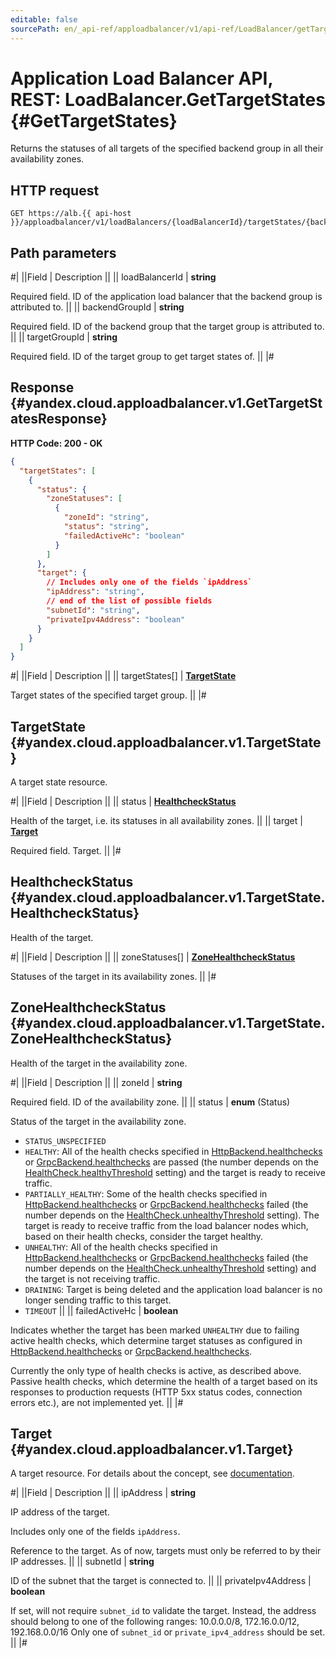 ```yaml
---
editable: false
sourcePath: en/_api-ref/apploadbalancer/v1/api-ref/LoadBalancer/getTargetStates.md
---
```


# Application Load Balancer API, REST: LoadBalancer.GetTargetStates {#GetTargetStates}

Returns the statuses of all targets of the specified backend group in all their availability zones.

## HTTP request

```
GET https://alb.{{ api-host }}/apploadbalancer/v1/loadBalancers/{loadBalancerId}/targetStates/{backendGroupId}/{targetGroupId}
```

## Path parameters

#|
||Field | Description ||
|| loadBalancerId | **string**

Required field. ID of the application load balancer that the backend group is attributed to. ||
|| backendGroupId | **string**

Required field. ID of the backend group that the target group is attributed to. ||
|| targetGroupId | **string**

Required field. ID of the target group to get target states of. ||
|#

## Response {#yandex.cloud.apploadbalancer.v1.GetTargetStatesResponse}

**HTTP Code: 200 - OK**

```json
{
  "targetStates": [
    {
      "status": {
        "zoneStatuses": [
          {
            "zoneId": "string",
            "status": "string",
            "failedActiveHc": "boolean"
          }
        ]
      },
      "target": {
        // Includes only one of the fields `ipAddress`
        "ipAddress": "string",
        // end of the list of possible fields
        "subnetId": "string",
        "privateIpv4Address": "boolean"
      }
    }
  ]
}
```

#|
||Field | Description ||
|| targetStates[] | **[TargetState](#yandex.cloud.apploadbalancer.v1.TargetState)**

Target states of the specified target group. ||
|#

## TargetState {#yandex.cloud.apploadbalancer.v1.TargetState}

A target state resource.

#|
||Field | Description ||
|| status | **[HealthcheckStatus](#yandex.cloud.apploadbalancer.v1.TargetState.HealthcheckStatus)**

Health of the target, i.e. its statuses in all availability zones. ||
|| target | **[Target](#yandex.cloud.apploadbalancer.v1.Target)**

Required field. Target. ||
|#

## HealthcheckStatus {#yandex.cloud.apploadbalancer.v1.TargetState.HealthcheckStatus}

Health of the target.

#|
||Field | Description ||
|| zoneStatuses[] | **[ZoneHealthcheckStatus](#yandex.cloud.apploadbalancer.v1.TargetState.ZoneHealthcheckStatus)**

Statuses of the target in its availability zones. ||
|#

## ZoneHealthcheckStatus {#yandex.cloud.apploadbalancer.v1.TargetState.ZoneHealthcheckStatus}

Health of the target in the availability zone.

#|
||Field | Description ||
|| zoneId | **string**

Required field. ID of the availability zone. ||
|| status | **enum** (Status)

Status of the target in the availability zone.

- `STATUS_UNSPECIFIED`
- `HEALTHY`: All of the health checks specified in [HttpBackend.healthchecks](/docs/application-load-balancer/api-ref/BackendGroup/get#yandex.cloud.apploadbalancer.v1.HttpBackend) or [GrpcBackend.healthchecks](/docs/application-load-balancer/api-ref/BackendGroup/get#yandex.cloud.apploadbalancer.v1.GrpcBackend) are passed
(the number depends on the [HealthCheck.healthyThreshold](/docs/application-load-balancer/api-ref/BackendGroup/get#yandex.cloud.apploadbalancer.v1.HealthCheck) setting) and the target is ready to receive traffic.
- `PARTIALLY_HEALTHY`: Some of the health checks specified in [HttpBackend.healthchecks](/docs/application-load-balancer/api-ref/BackendGroup/get#yandex.cloud.apploadbalancer.v1.HttpBackend) or [GrpcBackend.healthchecks](/docs/application-load-balancer/api-ref/BackendGroup/get#yandex.cloud.apploadbalancer.v1.GrpcBackend) failed
(the number depends on the [HealthCheck.unhealthyThreshold](/docs/application-load-balancer/api-ref/BackendGroup/get#yandex.cloud.apploadbalancer.v1.HealthCheck) setting).
The target is ready to receive traffic from the load balancer nodes which, based on their health checks,
consider the target healthy.
- `UNHEALTHY`: All of the health checks specified in [HttpBackend.healthchecks](/docs/application-load-balancer/api-ref/BackendGroup/get#yandex.cloud.apploadbalancer.v1.HttpBackend) or [GrpcBackend.healthchecks](/docs/application-load-balancer/api-ref/BackendGroup/get#yandex.cloud.apploadbalancer.v1.GrpcBackend) failed
(the number depends on the [HealthCheck.unhealthyThreshold](/docs/application-load-balancer/api-ref/BackendGroup/get#yandex.cloud.apploadbalancer.v1.HealthCheck) setting) and the target is not receiving traffic.
- `DRAINING`: Target is being deleted and the application load balancer is no longer sending traffic to this target.
- `TIMEOUT` ||
|| failedActiveHc | **boolean**

Indicates whether the target has been marked `UNHEALTHY` due to failing active health checks,
which determine target statuses as configured in [HttpBackend.healthchecks](/docs/application-load-balancer/api-ref/BackendGroup/get#yandex.cloud.apploadbalancer.v1.HttpBackend) or [GrpcBackend.healthchecks](/docs/application-load-balancer/api-ref/BackendGroup/get#yandex.cloud.apploadbalancer.v1.GrpcBackend).

Currently the only type of health checks is active, as described above.
Passive health checks, which determine the health of a target based on its responses to production requests
(HTTP 5xx status codes, connection errors etc.), are not implemented yet. ||
|#

## Target {#yandex.cloud.apploadbalancer.v1.Target}

A target resource.
For details about the concept, see [documentation](/docs/application-load-balancer/concepts/target-group).

#|
||Field | Description ||
|| ipAddress | **string**

IP address of the target.

Includes only one of the fields `ipAddress`.

Reference to the target. As of now, targets must only be referred to by their IP addresses. ||
|| subnetId | **string**

ID of the subnet that the target is connected to. ||
|| privateIpv4Address | **boolean**

If set, will not require `subnet_id` to validate the target.
Instead, the address should belong to one of the following ranges:
10.0.0.0/8, 172.16.0.0/12, 192.168.0.0/16
Only one of `subnet_id` or `private_ipv4_address` should be set. ||
|#